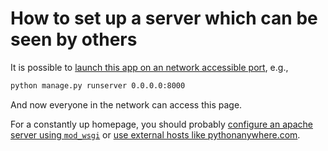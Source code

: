 # How to set up a server which can be seen by others

It is possible to [launch this app on an network accessible port](https://stackoverflow.com/a/2260745), e.g.,
```bash
python manage.py runserver 0.0.0.0:8000
```
And now everyone in the network can access this page.

For a constantly up homepage, you should probably [configure an apache server using `mod_wsgi`](https://docs.djangoproject.com/en/2.2/howto/deployment/wsgi/modwsgi/) or [use external hosts like pythonanywhere.com](https://help.pythonanywhere.com/pages/DeployExistingDjangoProject/).
